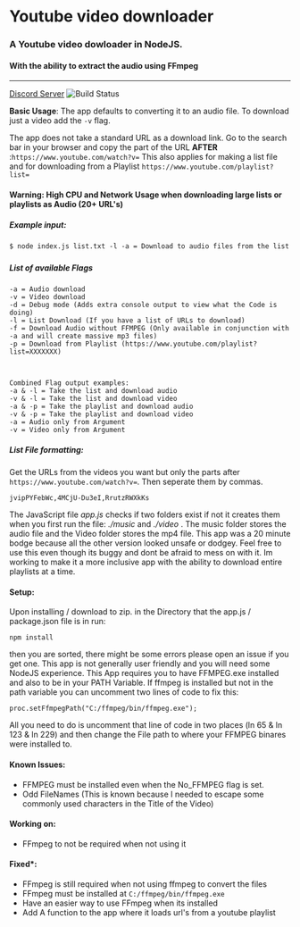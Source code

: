 # Youtube video downloader
### A Youtube video dowloader in NodeJS.
#### With the ability to extract the audio using FFmpeg
---
[Discord Server](https://discord.gg/9C7aXt8)
![Build Status](https://travis-ci.org/TheUncannyScrub/Youtube-video-downloader.svg?branch=master)

**Basic Usage**:
The app defaults to converting it to an audio file. To download just a video add the `-v` flag.

The app does not take a standard URL as a download link. Go to the search bar in your browser and copy the part of the URL **AFTER** :`https://www.youtube.com/watch?v=` This also applies for making a list file and for downloading from a Playlist `https://www.youtube.com/playlist?list=`

#### Warning: High CPU and Network Usage when downloading large lists or playlists as Audio (20+ URL's)

##### Example input:
```$ node index.js list.txt -l -a = Download to audio files from the list```
###
##### List of available Flags
```
-a = Audio download
-v = Video download
-d = Debug mode (Adds extra console output to view what the Code is doing)
-l = List Download (If you have a list of URLs to download)
-f = Download Audio without FFMPEG (Only available in conjunction with -a and will create massive mp3 files)
-p = Download from Playlist (https://www.youtube.com/playlist?list=XXXXXXX)
  
 

Combined Flag output examples:
-a & -l = Take the list and download audio
-v & -l = Take the list and download video
-a & -p = Take the playlist and download audio
-v & -p = Take the playlist and download video
-a = Audio only from Argument
-v = Video only from Argument
```

##### List File formatting:
Get the URLs from the videos you want but only the parts after `https://www.youtube.com/watch?v=`. Then seperate them by commas. 
```
jvipPYFebWc,4MCjU-Du3eI,RrutzRWXkKs
```


The JavaScript file *app.js* checks if two folders exist if not it creates them when you first run the file: *./music* and *./video* . The music folder stores the audio file and the Video folder stores the mp4 file. 
This app was a 20 minute bodge because all the other version looked unsafe or dodgey. Feel free to use this even though its buggy and dont be afraid to mess on with it. Im working to make it a more inclusive app with the ability to download entire playlists at a time.


#### Setup:
Upon installing / download to zip. in the Directory that the app.js / package.json file is in run:

```
npm install
```

then you are sorted, there might be some errors please open an issue if you get one.
This app is not generally user friendly and you will need some NodeJS experience.
This App requires you to have FFMPEG.exe installed and also to be in your PATH Variable. If ffmpeg is installed but not in the path variable you can uncomment two lines of code to fix this:

```
proc.setFfmpegPath("C:/ffmpeg/bin/ffmpeg.exe");
```

All you need to do is uncomment that line of code in two places (ln 65 & ln 123 & ln 229) and then change the File path to where your FFMPEG binares were installed to.


#### Known Issues:
- FFMPEG must be installed even when the No_FFMPEG flag is set.
- Odd FileNames (This is known because I needed to escape some commonly used characters in the Title of the Video)

#### Working on:
- FFmpeg to not be required when not using it



#### Fixed*:
- FFmpeg is still required when not using ffmpeg to convert the files
- FFmpeg must be installed at `C:/ffmpeg/bin/ffmpeg.exe`
- Have an easier way to use FFmpeg when its installed
- Add A function to the app where it loads url's from a youtube playlist
